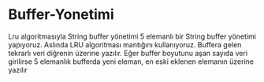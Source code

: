 # Buffer-Yonetimi
Lru algoritmasıyla String buffer yönetimi
5 elemanlı bir String buffer yönetimi yapıyoruz. 
Aslında LRU algoritması mantığını kullanıyoruz. 
Buffera gelen tekrarlı veri diğrenin üzerine yazılır.
Eğer buffer boyutunu aşan sayıda veri girilirse 5 elemanlık bufferda yeni eleman, en eski eklenen elemanın üzerine yazılır

